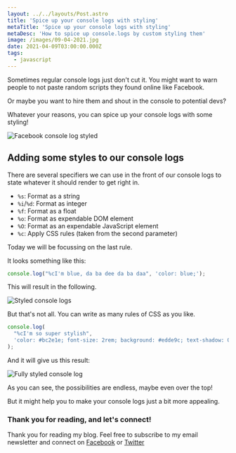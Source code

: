 ```yaml
---
layout: ../../layouts/Post.astro
title: 'Spice up your console logs with styling'
metaTitle: 'Spice up your console logs with styling'
metaDesc: 'How to spice up console.logs by custom styling them'
image: /images/09-04-2021.jpg
date: 2021-04-09T03:00:00.000Z
tags:
  - javascript
---
```


Sometimes regular console logs just don't cut it. You might want to warn people to not paste random scripts they found online like Facebook.

Or maybe you want to hire them and shout in the console to potential devs?

Whatever your reasons, you can spice up your console logs with some styling!

![Facebook console log styled](https://cdn.hashnode.com/res/hashnode/image/upload/v1617635687647/cXhhoSijg.png)

## Adding some styles to our console logs

There are several specifiers we can use in the front of our console logs to state whatever it should render to get right in.

- `%s`: Format as a string
- `%i`/`%d`: Format as integer
- `%f`: Format as a float
- `%o`: Format as expendable DOM element
- `%O`: Format as an expendable JavaScript element
- `%c`: Apply CSS rules (taken from the second parameter)

Today we will be focussing on the last rule.

It looks something like this:

```js
console.log("%cI'm blue, da ba dee da ba daa", 'color: blue;');
```

This will result in the following.

![Styled console logs](https://cdn.hashnode.com/res/hashnode/image/upload/v1617635319039/yruRiKwqe.png)

But that's not all. You can write as many rules of CSS as you like.

```js
console.log(
  "%cI'm so super stylish",
  'color: #bc2e1e; font-size: 2rem; background: #edde9c; text-shadow: 0 1px 0px #378ab4, 1px 0 0px #5dabcd, 1px 2px 1px #378ab4, 2px 1px 1px #5dabcd, 2px 3px 2px #378ab4, 3px 2px 2px #5dabcd, 3px 4px 2px #378ab4, 4px 3px 3px #5dabcd, 4px 5px 3px #378ab4, 5px 4px 2px #5dabcd, 5px 6px 2px #378ab4, 6px 5px 2px #5dabcd, 6px 7px 1px #378ab4, 7px 6px 1px #5dabcd, 7px 8px 0px #378ab4, 8px 7px 0px #5dabcd;'
);
```

And it will give us this result:

![Fully styled console log](https://cdn.hashnode.com/res/hashnode/image/upload/v1617635620678/srmxcef5q.png)

As you can see, the possibilities are endless, maybe even over the top!

But it might help you to make your console logs just a bit more appealing.

### Thank you for reading, and let's connect!

Thank you for reading my blog. Feel free to subscribe to my email newsletter and connect on [Facebook](https://www.facebook.com/DailyDevTipsBlog) or [Twitter](https://twitter.com/DailyDevTips1)
